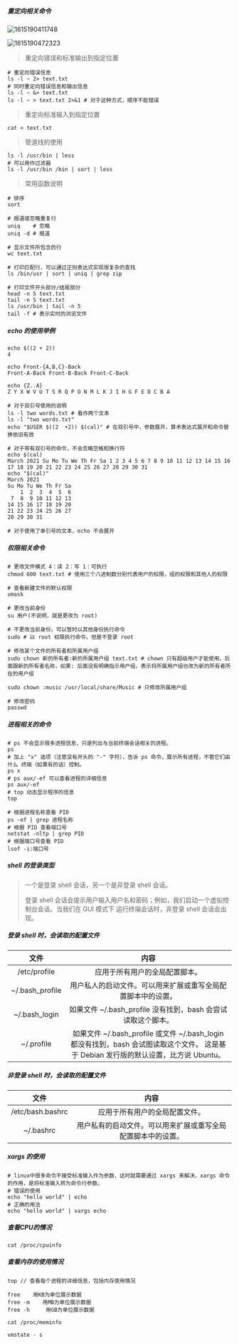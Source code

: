 ##### 重定向相关命令

![1615190411748](E:\研究生\markdownPicture\1615190411748.png)

![1615190472323](E:\研究生\markdownPicture\1615190472323.png)

> 重定向错误和标准输出到指定位置

```shell
# 重定向错误信息
ls -l ~ 2> text.txt
# 同时重定向错误信息和输出信息
ls -l ~ &> text.txt
ls -l ~ > text.txt 2>&1 # 对于这种方式，顺序不能错误
```

> 重定向标准输入到指定位置

```shell
cat < text.txt
```

> 管道线的使用

```shell
ls -l /usr/bin | less
# 可以用作过滤器
ls -l /usr/bin /bin | sort | less
```

> 常用函数说明

```shell
# 排序
sort

# 报道或忽略重复行
uniq	# 忽略
uniq -d # 报道

# 显示文件所包含的行 
wc text.txt

# 打印匹配行，可以通过正则表达式实现很复杂的查找
ls /bin/usr | sort | uniq | grep zip

# 打印文件开头部分/结尾部分
head -n 5 text.txt
tail -n 5 text.txt
ls /usr/bin | tail -n 5
tail -f # 表示实时的浏览文件
```

##### echo 的使用举例

```shell
echo $((2 + 2))
4

echo Front-{A,B,C}-Back
Front-A-Back Front-B-Back Front-C-Back

echo {Z..A}
Z Y X W V U T S R Q P O N M L K J I H G F E D C B A

# 对于双引号使用的说明
ls -l two words.txt # 看作两个文本
ls -l "two words.txt"
echo "$USER $((2  +2)) $(cal)" # 在双引号中，参数展开，算术表达式展开和命令替换依旧有效

# 对于带有双引号的命令，不会忽略空格和换行符
echo $(cal)
March 2021 Su Mo Tu We Th Fr Sa 1 2 3 4 5 6 7 8 9 10 11 12 13 14 15 16 17 18 19 20 21 22 23 24 25 26 27 28 29 30 31
echo "$(cal)"
March 2021     
Su Mo Tu We Th Fr Sa
    1  2  3  4  5  6
 7  8  9 10 11 12 13
14 15 16 17 18 19 20
21 22 23 24 25 26 27
28 29 30 31

# 对于使用了单引号的文本，echo 不会展开
```

##### 权限相关命令

```shell
# 更改文件模式 4：读 2：写 1：可执行
chmod 600 text.txt # 使用三个八进制数分别代表用户的权限，组的权限和其他人的权限

# 查看新建文件的默认权限
umask

# 更改当前身份
su 用户(不说明，就是更改为 root)

# 不更改当前身份，可以暂时以其他身份执行命令
sudo # 以 root 权限执行命令，但是不登录 root

# 修改某个文件的所有者和所属用户组
sudo chown 新的所有者:新的所属用户组 text.txt # chown 只有超级用户才能使用，后面跟新的所有者名称，如果: 后面没有明确指示用户组，表示将所属用户组也改为新的所有者所在的用户组

sudo chown :music /usr/local/share/Music # 只修改所属用户组

# 修改密码
passwd
```

##### 进程相关的命令

```shell
# ps 不会显示很多进程信息，只是列出与当前终端会话相关的进程。
ps
# 加上 "x" 选项（注意没有开头的 "-" 字符），告诉 ps 命令，展示所有进程，不管它们由什么 终端（如果有的话）控制。
ps x 
# ps aux/-ef 可以查看进程的详细信息
ps aux/-ef
# top 动态显示程序的信息
top

# 根据进程名称查看 PID
ps -ef | grep 进程名称
# 根据 PID 查看端口号
netstat -nltp | grep PID
# 根据端口号查看 PID
lsof -i:端口号
```

##### shell 的登录类型

> 一个是登录 shell 会话，另一个是非登录 shell 会话。
>
> 登录 shell 会话会提示用户输入用户名和密码；例如，我们启动一个虚拟控制台会话。当我们在 GUI 模式下 运行终端会话时，非登录 shell 会话会出现。

##### 登录 shell 时，会读取的配置文件

|      文件       |                             内容                             |
| :-------------: | :----------------------------------------------------------: |
|  /etc/profile   |                应用于所有用户的全局配置脚本。                |
| ~/.bash_profile | 用户私人的启动文件。可以用来扩展或重写全局配置脚本中的设置。 |
|  ~/.bash_login  | 如果文件 ~/.bash_profile 没有找到，bash 会尝试读取这个脚本。 |
|   ~/.profile    | 如果文件 ~/.bash_profile 或文件 ~/.bash_login 都没有找到，bash 会试图读取这个文件。 这是基于 Debian 发行版的默认设置，比方说 Ubuntu。 |

##### 非登录 shell  时，会读取的配置文件

|       文件       |                             内容                             |
| :--------------: | :----------------------------------------------------------: |
| /etc/bash.bashrc |                应用于所有用户的全局配置文件。                |
|    ~/.bashrc     | 用户私有的启动文件。可以用来扩展或重写全局配置脚本中的设置。 |

##### xargs 的使用

```shell
# linux中很多命令不接受标准输入作为参数，这时就需要通过 xargs 来解决，xargs 命令的作用，是将标准输入转为命令行参数。
# 错误的使用
echo "hello world" | echo
# 正确的用法
echo "hello world" | xargs echo
```

##### 查看CPU的情况

```shell
cat /proc/cpuinfo
```

##### 查看内存的使用情况

```shell
top // 查看每个进程的详细信息，包括内存使用情况

free    用KB为单位展示数据
free -m    用MB为单位展示数据
free -h     用GB为单位展示数据

cat /proc/meminfo

vmstate - s
```

